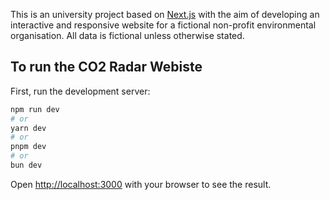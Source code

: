 This is an university project based on [Next.js](https://nextjs.org/) with the aim of developing an interactive and responsive website for a fictional non-profit environmental organisation. All data is fictional unless otherwise stated. 

## To run the CO2 Radar Webiste

First, run the development server:

```bash
npm run dev
# or
yarn dev
# or
pnpm dev
# or
bun dev
```

Open [http://localhost:3000](http://localhost:3000) with your browser to see the result.


